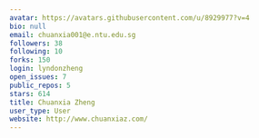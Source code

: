 ```yaml
---
avatar: https://avatars.githubusercontent.com/u/8929977?v=4
bio: null
email: chuanxia001@e.ntu.edu.sg
followers: 38
following: 10
forks: 150
login: lyndonzheng
open_issues: 7
public_repos: 5
stars: 614
title: Chuanxia Zheng
user_type: User
website: http://www.chuanxiaz.com/
---
```

